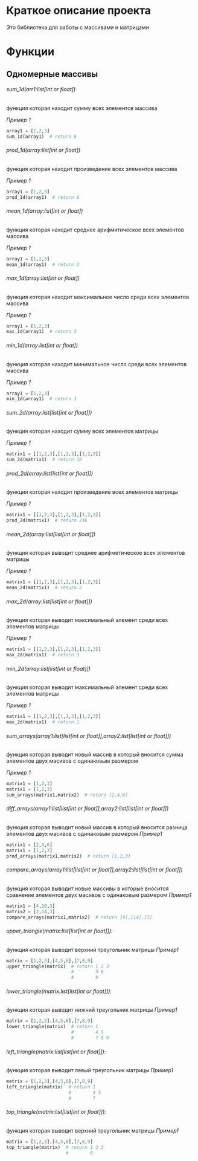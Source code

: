 # Краткое описание проекта
Это библиотека для работы с массивами и матрицами
# Функции
## Одномерные массивы

###### sum_1d(arr1:list[int or float]) 
функция которая находит сумму всех элементов массива

_Пример 1_
```Python
array1 = [1,2,3]
sum_1d(array1)  # return 6
```

###### prod_1d(array:list[int or float])
функция которая находит произведение всех элементов массива

_Пример 1_
```Python
array1 = [1,2,3]
prod_1d(array1)  # return 6
```

###### mean_1d(array:list[int or float])
функция которая находит среднее арифмитическое всех элементов массива

_Пример 1_
```Python
array1 = [1,2,3]
mean_1d(array1)  # return 2
```
###### max_1d(array:list[int or float])
функция которая находит максимальное число среди всех элементов массива

_Пример 1_
```Python
array1 = [1,2,3]
max_1d(array1)  # return 3
```

###### min_1d(array:list[int or float])
функция которая находит минимальное число среди всех элементов массива

_Пример 1_
```Python
array1 = [1,2,3]
min_1d(array1)  # return 1
```
###### sum_2d(array:list[list[int or float]])
функция которая находит сумму всех элементов матрицы

_Пример 1_
```Python
matrix1 = [[1,2,3],[1,2,3],[1,2,3]]
sum_2d(matrix1)  # return 18
```

###### prod_2d(array:list[list[int or float]])
функция которая находит произведение всех элементов матрицы

_Пример 1_
```Python
matrix1 = [[1,2,3],[1,2,3],[1,2,3]]
prod_2d(matrix1)  # return 216
```

###### mean_2d(array:list[list[int or float]])
функция которая выводит среднее арифметическое всех элементов матрицы

_Пример 1_
```Python
matrix1 = [[1,2,3],[1,2,3],[1,2,3]]
mean_2d(matrix1)  # return 2
```

###### max_2d(array:list[list[int or float]])
функция которая выводит максимальный элемент среди всех элементов матрицы

_Пример 1_
```Python
matrix1 = [[1,2,3],[1,2,3],[1,2,3]]
max_2d(matrix1)  # return 3
```

###### min_2d(array:list[list[int or float]])
функция которая выводит максимальный элемент среди всех элементов матрицы

_Пример 1_
```Python
matrix1 = [[1,2,3],[1,2,3],[1,2,3]]
max_2d(matrix1)  # return 1
```

###### sum_arrays(array1:list[list[int or float]],array2:list[list[int or float]])
функция которая выводит новый массив в который вносится сумма элементов двух масивов с одинаковым размером

_Пример 1_
```Python
matrix1 = [1,2,3]
matrix1 = [1,2,3]
sum_arrays(matrix1,matrix2)  # return [2,4,6]
```
###### diff_arrays(array1:list[list[int or float]],array2:list[list[int or float]])
функция которая выводит новый массив в который вносится разница элементов двух масивов с одинаковым размером
_Пример1_
```Python
matrix1 = [2,4,6]
matrix1 = [1,2,3]
prod_arrays(matrix1,matrix2)  # return [1,2,3]
```

###### compare_arrays(array1:list[list[int or float]],array2:list[list[int or float]])
функция которая выводит новые массивы в которые вносится сравнение элементов двух масивов с одинаковым размером
_Пример1_
```Python
matrix1 = [4,10,3]
matrix2 = [2,14,3]
compare_arrays(matrix1,matrix2)  # return [4],[14],[3]
```
###### upper_triangle(matrix:list[list[int or float]]):
функция которая выводит верхний треугольник матрицы
_Пример1_
```Python
matrix = [1,2,3],[4,5,6],[7,8,9]
upper_triangle(matrix)  # return 1 2 3
                        #        5 6
                        #        9
```

###### lower_triangle(matrix:list[list[int or float]]):
функция которая выводит нижний треугольник матрицы
_Пример1_
```Python
matrix = [1,2,3],[4,5,6],[7,8,9]
lower_triangle(matrix)  # return 1 
                        #        4 5 
                        #        7 8 9
```

###### left_triangle(matrix:list[list[int or float]]):
функция которая выводит левый треугольник матрицы
_Пример1_
```Python
matrix = [1,2,3],[4,5,6],[7,8,9]
left_triangle(matrix)  # return 1 
                       #        4 5 
                       #        7
```

###### top_triangle(matrix:list[list[int or float]]):
функция которая выводит верхний треугольник матрицы
_Пример1_
```Python
matrix = [1,2,3],[4,5,6],[7,8,9]
top_triangle(matrix)  # return 1 2 3
                      #        6        
```